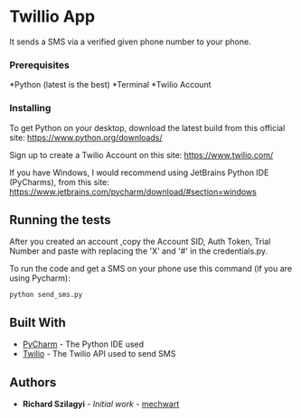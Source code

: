 # Twillio App

It sends a SMS via a verified given phone number to your phone.

### Prerequisites

*Python (latest is the best)
*Terminal
*Twilio Account 

### Installing

To get Python on your desktop, download the latest build from this official site:
https://www.python.org/downloads/

Sign up to create a Twilio Account on this site: 
https://www.twilio.com/

If you have Windows, I would recommend using JetBrains Python IDE (PyCharms), from this site:
https://www.jetbrains.com/pycharm/download/#section=windows

## Running the tests

After you created an account ,copy the Account SID, Auth Token, Trial Number and paste with replacing the 'X' and '#'  in the credentials.py.

To run the code and get a SMS on your phone use this command (if you are using Pycharm):
```
python send_sms.py
```
## Built With

* [PyCharm](https://www.jetbrains.com/pycharm/) - The Python IDE used
* [Twilio](https://www.twilio.com/) - The Twilio API used to send SMS

## Authors

* **Richard Szilagyi** - *Initial work* - [mechwart](https://github.com/mechwart)


